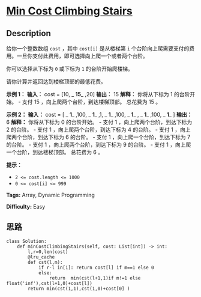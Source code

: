 # [Min Cost Climbing Stairs][title]

## Description

给你一个整数数组 `cost` ，其中 `cost[i]` 是从楼梯第 `i`
个台阶向上爬需要支付的费用。一旦你支付此费用，即可选择向上爬一个或者两个台阶。

你可以选择从下标为 `0` 或下标为 `1` 的台阶开始爬楼梯。

请你计算并返回达到楼梯顶部的最低花费。



**示例 1：**
            **输入：** cost = [10, _ **15**_ ,20]    **输出：** 15    **解释：** 你将从下标为 1 的台阶开始。    - 支付 15 ，向上爬两个台阶，到达楼梯顶部。    总花费为 15 。    

**示例 2：**
            **输入：** cost = [ _ **1**_ ,100, _ **1**_ ,1, _ **1**_ ,100, _ **1**_ , _ **1**_ ,100, _ **1**_ ]    **输出：** 6    **解释：** 你将从下标为 0 的台阶开始。    - 支付 1 ，向上爬两个台阶，到达下标为 2 的台阶。    - 支付 1 ，向上爬两个台阶，到达下标为 4 的台阶。    - 支付 1 ，向上爬两个台阶，到达下标为 6 的台阶。    - 支付 1 ，向上爬一个台阶，到达下标为 7 的台阶。    - 支付 1 ，向上爬两个台阶，到达下标为 9 的台阶。    - 支付 1 ，向上爬一个台阶，到达楼梯顶部。    总花费为 6 。    



**提示：**

  * `2 <= cost.length <= 1000`
  * `0 <= cost[i] <= 999`


**Tags:** Array, Dynamic Programming

**Difficulty:** Easy

## 思路

``` python3
class Solution:
    def minCostClimbingStairs(self, cost: List[int]) -> int:
        l,r=0,len(cost)
        @lru_cache
        def cst(l,m):
            if r-l in[1]: return cost[l] if m==1 else 0
            else:
                return  min(cst(l+1,1)if m!=1 else float('inf'),cst(l+1,0)+cost[l]) 
        return min(cst(1,1),cst(1,0)+cost[0] )
```

[title]: https://leetcode-cn.com/problems/min-cost-climbing-stairs
